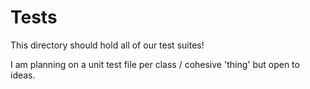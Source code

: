 # Tests

This directory should hold all of our test suites!

I am planning on a unit test file per class / cohesive 'thing' but open to ideas. 